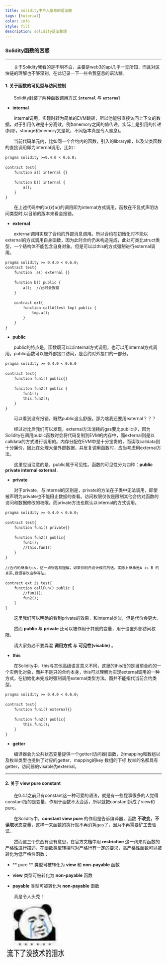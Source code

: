 ```yaml
---
title: solidity中令人窒息的语法糖
tags: [tutorial]
color: info
style: fill
description: solidity语法整理
---
```


### Solidity函数的困惑  

---  

&emsp;&emsp;关于Solidity我看的是不明不白，主要是web3的api几乎一无所知，而且对区块链的理解也不够深刻，在此记录一下一些令我窒息的语法糖。  

#### 1. 关于函数的可见型与访问控制  

&emsp;&emsp;Solidity封装了两种函数调用方式 **`internal`** 与 **`external`**   

- **internal** 

&emsp;&emsp;internal调用，实现时转为简单的EVM跳转，所以他能够直接访问上下文的数据，对于引用传递是十分高效，例如memory之间的值传递，实际上是引用的传递(妈耶，storage和memory又是坑，不同版本真是令人窒息)。  

&emsp;&emsp;当前代码单元内，比如同一个合约内的函数，引入的library库，以及父类函数的直接调用即为internal调用，比如：  

```solidity
pragma solidity >=0.4.0 < 0.6.0;

contract test{
    function a() internal {}

    function b() internal {
        a();
    }
}
```

&emsp;&emsp;在上述代码中的b()对a()的调用即为internal方式调用，函数在不显式声明访问类型时,以目前的版本来看会报错。

- **external**  

&emsp;&emsp;external调用实现了合约的外部消息调用。所以合约在初始化时不能以external的方式调用自身函数，因为此时合约仍未构造完成，此处可类比struct类型，一个结构体不能包含自身对象。但是可以以this的方式强制进行external调用。  

```solidity
pragma solidity >= 0.4.0 < 0.6.0;
contract test{
    function  a() external {}

    function b() public {
        a();  //此时会报错
    }

    contract ext{
        function callA(test tmp) public {
            tmp.a();
        }
    }
}
```
- **public**  

&emsp;&emsp;public的特点是，函数既可以以internal方式调用，也可以用internal方式调用。public函数可以被外部接口访问，是合约对外接口的一部分。 
```solidity
pragma solidity >= 0.4.0 < 0.6.0

contract test{
    function fun1() public{}

    funciton fun2() public {
        fun1();
        this.fun2();
    }
}
```
&emsp;&emsp;可以看到没有报错，既然public这么舒服，那为啥我还要用external？？？  

&emsp;&emsp;经过对比后我们可以发现，external方法消耗的gas要比public少，因为Solidity在调用public函数时会将代码复制到EVM的内存中，而external则是以calldata的方式进行调用的。内存分配在EVM中是十分宝贵的，而读取calldata则十分廉价，因此在处理大量外部数据，并反复调用函数时，应当考虑用external方法。  

&emsp;&emsp;这里应当注意的是，public属于可见性。函数的可见性分为四种：**public private internal external** .  

- **private**  

&emsp;&emsp;对于private，与internal的区别是，private的方法在子类中无法调用，即使被声明为private也不能阻止数据的查看。访问权限仅仅是限制其他合约对函数的访问和数据修改的权限。而private方法也默认以internal的方式调用。  

```solidity
pragma solidity >= 0.4.0 < 0.6.0;

contract test{
    function fun1() private{}

    function fun2() public{
        fun1();
        //this.fun1()
    }
}

//合约的继承为is，这一点很容易理解，如果你明白设计模式的话，实际上继承是A is B 的关系,我很喜欢这种写法。

contract ext is test{   
    function callFun() public {
        //fun1();   
        fun2();
    }
}
```
&emsp;&emsp;这里我们可以明确的看到private的效果，和internal类似，但是代价会更大。  

&emsp;&emsp;然而 **public** 与 **private** 还可以被作用于其他的变量，用于设置外部访问权限。  

&emsp;&emsp;请大家务必不要弄混 **调用方式** 与 **可见性(visable)** 。  


- **this** 

&emsp;&emsp;在Solidity中，this与其他高级语言意义不同，这里的this指的是当前合约的一个实例化对象，而并不是只的合约本身，this可以理解为实现external调用的一种方式，在初始化未完成时强制调用external类型方法。而并不能指代当前合约类型。
```solidity
pragma solidity >= 0.4.0 < 0.6.0;

contract test{
    function fun1() external{}

    function fun2() public{
        this.fun1();
    }
}
```
- **getter**  

&emsp;&emsp;编译器会为公共状态变量提供一个getter(访问器)函数，对mapping和数组以及枚举类型也提供了对应的getter，mapping的key 数组的下标 枚举的名都具有getter，访问器的visable为external。  

---  

#### 2. 关于 view pure constant  

&emsp;&emsp;在0.4.1之前只有constant这一种可爱的语法，就是有一些屁事很多的人觉得constant指的是变量，作用于函数不太合适，所以就把constant拆成了view和pure。  

&emsp;&emsp;在Solidity中，**constant view pure** 的作用是告诉编译器，函数 **不改变**，**不读取**状态变量，这样一来函数的执行就不再消耗gas了，因为不再需要矿工去验证。  

&emsp;&emsp;然而这三个东西有点有意思，在官方文档中用 **restrictive** 这一词来对函数的严格性进行描述，在函数类型转换时对严格行有一定的要求，高严格性函数可以被转化为低严格性函数：  

- ** pure ** 类型可被转化为 **view** 和 **non-payable** 函数  

- **view** 类型可被转化为 **non-payable** 函数  

- **payable** 类型可被转化为 **non-payable** 函数  


&emsp;&emsp;真是令人头秃！

![toutu](https://github.com/Explainaur/hexo-blog/blob/master/source/pictures/toutu.jpg?raw=true)  


